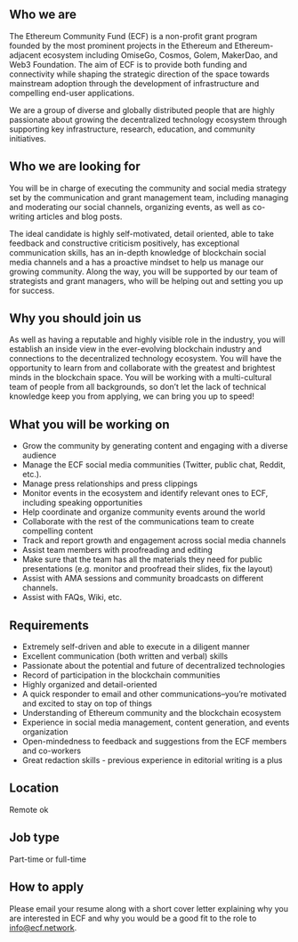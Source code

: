 ## Who we are 
The Ethereum Community Fund (ECF) is a non-profit grant program founded by the most prominent projects in the Ethereum and Ethereum-adjacent ecosystem including OmiseGo, Cosmos, Golem, MakerDao, and Web3 Foundation. The aim of ECF is to provide both funding and connectivity while shaping the strategic direction of the space towards mainstream adoption through the development of infrastructure and compelling end-user applications.

We are a group of diverse and globally distributed people that are highly passionate about growing the decentralized technology ecosystem through supporting key infrastructure, research, education, and community initiatives. 

## Who we are looking for
You will be in charge of executing the community and social media strategy set by the communication and grant management team, including managing and moderating our social channels, organizing events, as well as co-writing articles and blog posts.

The ideal candidate is highly self-motivated, detail oriented, able to take feedback and constructive criticism positively, has exceptional communication skills, has an in-depth knowledge of blockchain social media channels and a has a proactive mindset to help us manage our growing community. Along the way, you will be supported by our team of strategists and grant managers, who will be helping out and setting you up for success.

## Why you should join us
As well as having a reputable and highly visible role in the industry, you will establish an inside view in the ever-evolving blockchain industry and connections to the decentralized technology ecosystem. You will have the opportunity to learn from and collaborate with the greatest and brightest minds in the blockchain space.
You will be working with a multi-cultural team of people from all backgrounds, so don’t let the lack of technical knowledge keep you from applying, we can bring you up to speed!

## What you will be working on
- Grow the community by generating content and engaging with a diverse audience
- Manage the ECF social media communities (Twitter, public chat, Reddit, etc.). 
- Manage press relationships and press clippings 
- Monitor events in the ecosystem and identify relevant ones to ECF, including speaking opportunities   
- Help coordinate and organize community events around the world
- Collaborate with the rest of the communications team to create compelling content
- Track and report growth and engagement across social media channels
- Assist team members with proofreading and editing
- Make sure that the team has all the materials they need for public presentations (e.g. monitor and proofread their slides, fix the layout)
- Assist with AMA sessions and community broadcasts on different channels.
- Assist with FAQs, Wiki, etc.

## Requirements
- Extremely self-driven and able to execute in a diligent manner
- Excellent communication (both written and verbal) skills
- Passionate about the potential and future of decentralized technologies
- Record of participation in the blockchain communities
- Highly organized and detail-oriented
- A quick responder to email and other communications–you’re motivated and excited to stay on top of things
- Understanding of Ethereum community and the blockchain ecosystem
- Experience in social media management, content generation, and events organization
- Open-mindedness to feedback and suggestions from the ECF members and co-workers
- Great redaction skills - previous experience in editorial writing is a plus

## Location

Remote ok

## Job type
Part-time or full-time



## How to apply
Please email your resume along with a short cover letter explaining why you are interested in ECF and why you would be a good fit to the role to info@ecf.network.
